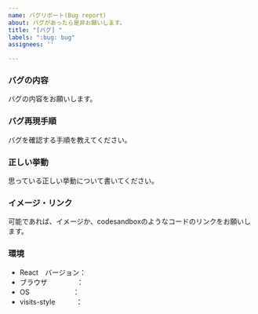 ```yaml
---
name: バグリポート(Bug report)
about: バグがあったら是非お願いします。
title: "[バグ] "
labels: ":bug: bug"
assignees: ''

---
```


### バグの内容
バグの内容をお願いします。

### バグ再現手順
バグを確認する手順を教えてください。

### 正しい挙動
思っている正しい挙動について書いてください。

### イメージ・リンク
可能であれば、イメージか、codesandboxのようなコードのリンクをお願いします。

### 環境

- React　バージョン： 
- ブラウザ　　　　  ： 
- OS　　　　　　   ：
- visits-style　　　：
